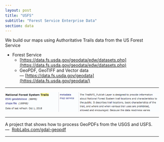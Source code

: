 ```yaml
---
layout: post
title: "USFS"
subtitle: "Forest Service Enterprise Data"
section: data
---
```


We build our maps using Authoritative Trails data from the US Forest Service

* Forest Service
  *  [https://data.fs.usda.gov/geodata/edw/datasets.php](https://data.fs.usda.gov/geodata/edw/datasets.php)
  * GeoPDF, GeoTIFF and Vector data — [https://data.fs.usda.gov/geodata](https://data.fs.usda.gov/geodata/)


---

![](images/ccd923c2.png)

---

A project that shows how to process GeoPDFs from the USGS and USFS. —  [RobLabs.com/gdal-geopdf](https://roblabs.com/gdal-geopdf/)

---
